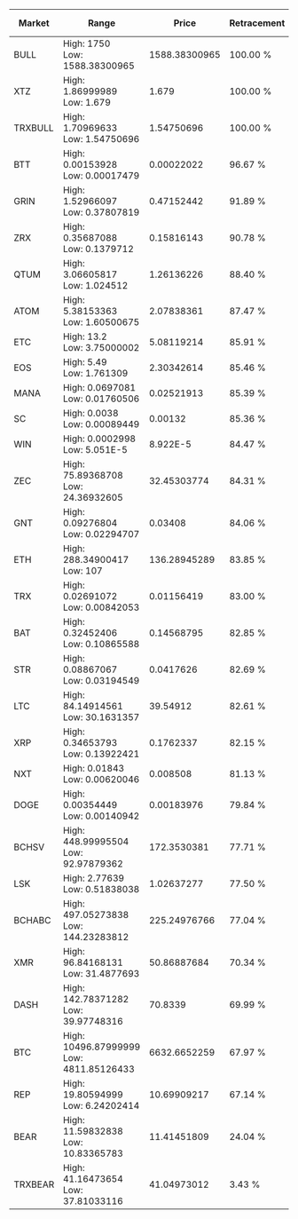 | Market | Range | Price| Retracement | Doubles to 50% |
| --- | --- | --- | --- | --- |
| BULL | High: 1750<br />Low: 1588.38300965 | 1588.38300965 | 100.00 % | 1.05 |
| XTZ | High: 1.86999989<br />Low: 1.679 | 1.679 | 100.00 % | 1.06 |
| TRXBULL | High: 1.70969633<br />Low: 1.54750696 | 1.54750696 | 100.00 % | 1.05 |
| BTT | High: 0.00153928<br />Low: 0.00017479 | 0.00022022 | 96.67 % | 3.89 |
| GRIN | High: 1.52966097<br />Low: 0.37807819 | 0.47152442 | 91.89 % | 2.02 |
| ZRX | High: 0.35687088<br />Low: 0.1379712 | 0.15816143 | 90.78 % | 1.56 |
| QTUM | High: 3.06605817<br />Low: 1.024512 | 1.26136226 | 88.40 % | 1.62 |
| ATOM | High: 5.38153363<br />Low: 1.60500675 | 2.07838361 | 87.47 % | 1.68 |
| ETC | High: 13.2<br />Low: 3.75000002 | 5.08119214 | 85.91 % | 1.67 |
| EOS | High: 5.49<br />Low: 1.761309 | 2.30342614 | 85.46 % | 1.57 |
| MANA | High: 0.0697081<br />Low: 0.01760506 | 0.02521913 | 85.39 % | 1.73 |
| SC | High: 0.0038<br />Low: 0.00089449 | 0.00132 | 85.36 % | 1.78 |
| WIN | High: 0.0002998<br />Low: 5.051E-5 | 8.922E-5 | 84.47 % | 1.96 |
| ZEC | High: 75.89368708<br />Low: 24.36932605 | 32.45303774 | 84.31 % | 1.54 |
| GNT | High: 0.09276804<br />Low: 0.02294707 | 0.03408 | 84.06 % | 1.70 |
| ETH | High: 288.34900417<br />Low: 107 | 136.28945289 | 83.85 % | 1.45 |
| TRX | High: 0.02691072<br />Low: 0.00842053 | 0.01156419 | 83.00 % | 1.53 |
| BAT | High: 0.32452406<br />Low: 0.10865588 | 0.14568795 | 82.85 % | 1.49 |
| STR | High: 0.08867067<br />Low: 0.03194549 | 0.0417626 | 82.69 % | 1.44 |
| LTC | High: 84.14914561<br />Low: 30.1631357 | 39.54912 | 82.61 % | 1.45 |
| XRP | High: 0.34653793<br />Low: 0.13922421 | 0.1762337 | 82.15 % | 1.38 |
| NXT | High: 0.01843<br />Low: 0.00620046 | 0.008508 | 81.13 % | 1.45 |
| DOGE | High: 0.00354449<br />Low: 0.00140942 | 0.00183976 | 79.84 % | 1.35 |
| BCHSV | High: 448.99995504<br />Low: 92.97879362 | 172.3530381 | 77.71 % | 1.57 |
| LSK | High: 2.77639<br />Low: 0.51838038 | 1.02637277 | 77.50 % | 1.61 |
| BCHABC | High: 497.05273838<br />Low: 144.23283812 | 225.24976766 | 77.04 % | 1.42 |
| XMR | High: 96.84168131<br />Low: 31.4877693 | 50.86887684 | 70.34 % | 1.26 |
| DASH | High: 142.78371282<br />Low: 39.97748316 | 70.8339 | 69.99 % | 1.29 |
| BTC | High: 10496.87999999<br />Low: 4811.85126433 | 6632.6652259 | 67.97 % | 1.15 |
| REP | High: 19.80594999<br />Low: 6.24202414 | 10.69909217 | 67.14 % | 1.22 |
| BEAR | High: 11.59832838<br />Low: 10.83365783 | 11.41451809 | 24.04 % | 0.00 |
| TRXBEAR | High: 41.16473654<br />Low: 37.81033116 | 41.04973012 | 3.43 % | 0.00 |

